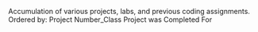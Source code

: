 Accumulation of various projects, labs, and previous coding assignments.
Ordered by: Project Number_Class Project was Completed For
